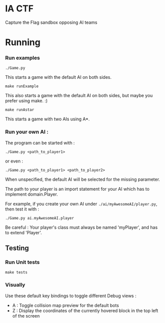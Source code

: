 # IA CTF

Capture the Flag sandbox opposing AI teams

# Running

### Run examples

`./Game.py`

This starts a game with the default AI on both sides.

`make runExample`

This also starts a game with the default AI on both sides, but maybe you prefer using make. :)

`make runAstar`

This starts a game with two AIs using A*.

### Run your own AI :

The program can be started with :

`./Game.py <path_to_player1>`

or even :

`./Game.py <path_to_player1> <path_to_player2>`

When unspecified, the default AI will be selected for the missing parameter.

The path to your player is an import statement for your AI which has to implement domain.Player.

For example, if you create your own AI under `./ai/myAwesomeAI/player.py`, then test it with :

`./Game.py ai.myAwesomeAI.player`

Be careful : Your player's class must always be named 'myPlayer', and has to extend 'Player'.

## Testing

### Run Unit tests

`make tests`

### Visually

Use these default key bindings to toggle different Debug views :

- A : Toggle collision map preview for the default bots
- Z : Display the coordinates of the currently hovered block in the top left of the screen

